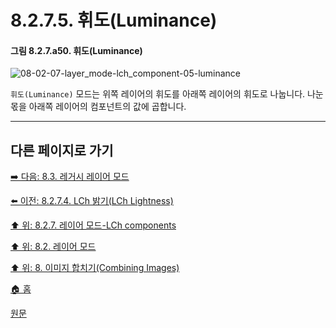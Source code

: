 # 8.2.7.5. 휘도(Luminance)
#### 그림 8.2.7.a50. 휘도(Luminance)
![08-02-07-layer_mode-lch_component-05-luminance](https://github.com/wonder13662/gimp/assets/15767104/bb450a4a-aac8-468f-880f-ff8fd1626805)

`휘도(Luminance)` 모드는 위쪽 레이어의 휘도를 아래쪽 레이어의 휘도로 나눕니다. 나눈 몫을 아래쪽 레이어의 컴포넌트의 값에 곱합니다.

[comment]: <> (TODO 실제 사용 사례에 대해서 내용 추가해야 함. 어디에 쓰는걸까?)

***

## 다른 페이지로 가기

[➡️ 다음: 8.3. 레거시 레이어 모드](./08-03-00-legacy-layer-modes.md)

[⬅️ 이전: 8.2.7.4. LCh 밝기(LCh Lightness)](./08-02-07-04-lch_lightness.md)

[⬆️ 위: 8.2.7. 레이어 모드-LCh components](./08-02-07-00-lch-components-layer-modes.md)

[⬆️ 위: 8.2. 레이어 모드](./08-02-00-layer-modes.md)

[⬆️ 위: 8. 이미지 합치기(Combining Images)](./08-00-combining-images.md)

[🏠 홈](./00-home.md)

[원문](https://docs.gimp.org/2.10/ko/layer-mode-group-lch.html#layer-mode-luminance)

